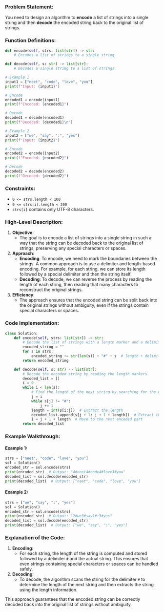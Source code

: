 ### Problem Statement:
You need to design an algorithm to **encode** a list of strings into a single string and then **decode** the encoded string back to the original list of strings.

### Function Definitions:
```python
def encode(self, strs: list[str]) -> str:
    # Encodes a list of strings to a single string

def decode(self, s: str) -> list[str]:
    # Decodes a single string to a list of strings

# Example 1
input1 = ["neet", "code", "love", "you"]
print(f"Input: {input1}")

# Encode
encoded1 = encode(input1)
print(f"Encoded: {encoded1}")

# Decode
decoded1 = decode(encoded1)
print(f"Decoded: {decoded1}\n")

# Example 2
input2 = ["we", "say", ":", "yes"]
print(f"Input: {input2}")

# Encode
encoded2 = encode(input2)
print(f"Encoded: {encoded2}")

# Decode
decoded2 = decode(encoded2)
print(f"Decoded: {decoded2}")

```
### Constraints:
- `0 <= strs.length < 100`
- `0 <= strs[i].length < 200`
- `strs[i]` contains only UTF-8 characters.

### High-Level Description:
1. **Objective**:
   - The goal is to encode a list of strings into a single string in such a way that the string can be decoded back to the original list of strings, preserving any special characters or spaces.
2. **Approach**:
   - **Encoding**: To encode, we need to mark the boundaries between the strings. A common approach is to use a delimiter and length-based encoding. For example, for each string, we can store its length followed by a special delimiter and then the string itself.
   - **Decoding**: To decode, we can reverse the process by reading the length of each string, then reading that many characters to reconstruct the original strings.
3. **Efficiency**:
   - The approach ensures that the encoded string can be split back into the original strings without ambiguity, even if the strings contain special characters or spaces.

### Code Implementation:

```python
class Solution:
    def encode(self, strs: list[str]) -> str:
        # Encode the list of strings with a length marker and a delimiter.
        encoded_string = ""
        for s in strs:
            encoded_string += str(len(s)) + "#" + s  # length + delimiter + string
        return encoded_string

    def decode(self, s: str) -> list[str]:
        # Decode the encoded string by reading the length markers.
        decoded_list = []
        i = 0
        while i < len(s):
            # Find the length of the next string by searching for the delimiter '#'
            j = i
            while s[j] != "#":
                j += 1
            length = int(s[i:j])  # Extract the length
            decoded_list.append(s[j + 1: j + 1 + length])  # Extract the string using the length
            i = j + 1 + length  # Move to the next encoded part
        return decoded_list
```

### Example Walkthrough:

#### Example 1:
```python
strs = ["neet", "code", "love", "you"]
sol = Solution()
encoded_str = sol.encode(strs)
print(encoded_str)  # Output: "4#neet4#code4#love3#you"
decoded_list = sol.decode(encoded_str)
print(decoded_list)  # Output: ["neet", "code", "love", "you"]
```

#### Example 2:
```python
strs = ["we", "say", ":", "yes"]
sol = Solution()
encoded_str = sol.encode(strs)
print(encoded_str)  # Output: "2#we3#say1#:3#yes"
decoded_list = sol.decode(encoded_str)
print(decoded_list)  # Output: ["we", "say", ":", "yes"]
```

### Explanation of the Code:
1. **Encoding**:
   - For each string, the length of the string is computed and stored followed by a delimiter `#` and the actual string. This ensures that even strings containing special characters or spaces can be handled safely.
2. **Decoding**:
   - To decode, the algorithm scans the string for the delimiter `#` to determine the length of the next string and then extracts the string using the length information.

This approach guarantees that the encoded string can be correctly decoded back into the original list of strings without ambiguity.
